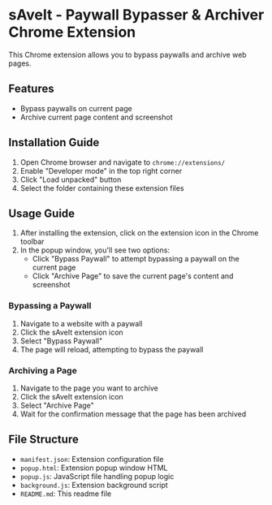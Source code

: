 # sAveIt - Paywall Bypasser & Archiver Chrome Extension

This Chrome extension allows you to bypass paywalls and archive web pages.

## Features

- Bypass paywalls on current page
- Archive current page content and screenshot

## Installation Guide

1. Open Chrome browser and navigate to `chrome://extensions/`
2. Enable "Developer mode" in the top right corner
3. Click "Load unpacked" button
4. Select the folder containing these extension files

## Usage Guide

1. After installing the extension, click on the extension icon in the Chrome toolbar
2. In the popup window, you'll see two options:
   - Click "Bypass Paywall" to attempt bypassing a paywall on the current page
   - Click "Archive Page" to save the current page's content and screenshot

### Bypassing a Paywall

1. Navigate to a website with a paywall
2. Click the sAveIt extension icon
3. Select "Bypass Paywall"
4. The page will reload, attempting to bypass the paywall

### Archiving a Page

1. Navigate to the page you want to archive
2. Click the sAveIt extension icon
3. Select "Archive Page"
4. Wait for the confirmation message that the page has been archived

## File Structure

- `manifest.json`: Extension configuration file
- `popup.html`: Extension popup window HTML
- `popup.js`: JavaScript file handling popup logic
- `background.js`: Extension background script
- `README.md`: This readme file